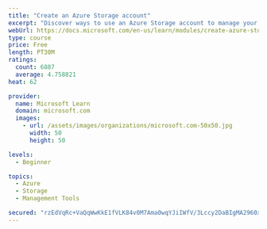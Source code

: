 ```yaml
---
title: "Create an Azure Storage account"
excerpt: "Discover ways to use an Azure Storage account to manage your data for billing, access, and storage location of your blobs, files, queues, and tables."
webUrl: https://docs.microsoft.com/en-us/learn/modules/create-azure-storage-account/
type: course
price: Free
length: PT30M
ratings:
  count: 6887
  average: 4.758821
heat: 62

provider:
  name: Microsoft Learn
  domain: microsoft.com
  images:
    - url: /assets/images/organizations/microsoft.com-50x50.jpg
      width: 50
      height: 50

levels:
  - Beginner

topics:
  - Azure
  - Storage
  - Management Tools

secured: "rzEdVqRc+VaQqWwKkE1fVLK84v0M7Ama0wqYJiIWfV/3Lccy2DaBIgMA2960xL/804F0W/LkMC6oMsVlYT1qZQ8Bxv5ZzFeGXSjm9hIr67knCE+wdbouZ9O+3u9RAETBU+b8wQyeXvFaABkcZrogImwAo/SpSW03oIyF/aP/CKd1c3icsDFADrGiTzP0+zhfqYj4AHjsnVfwBebB0fYcAhKNHj0UDRQLHD8YMRulCKnq5AmTxXCI4EDZd1oWt4m/kL21Diozo6+Fx2TX7I3rh+MSs5ucUvtI/xeB2CafHgvH+asjT2qQYKUrKxVR0MskvSn/tGYy3cPcDLjJ33A9VYlCY1Fu2M81YbbnxDI9ZzOutBI6VO+lmLSfQqx+7J9FR04E41LY2v/aGP53QRsiGmFLRkXbi0nJ9xK1FpVK+To=;Yb7EdrIBf5shxHzpmf+pZQ=="
---
```


